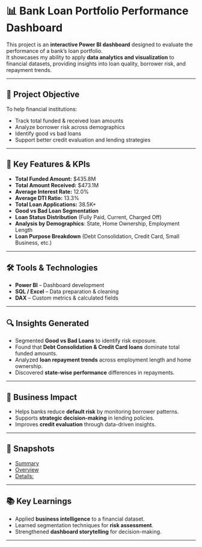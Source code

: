# 📊 Bank Loan Portfolio Performance Dashboard

This project is an **interactive Power BI dashboard** designed to evaluate the performance of a bank’s loan portfolio.  
It showcases my ability to apply **data analytics and visualization** to financial datasets, providing insights into loan quality, borrower risk, and repayment trends.  

---

## 🔹 Project Objective
To help financial institutions:
- Track total funded & received loan amounts
- Analyze borrower risk across demographics
- Identify good vs bad loans
- Support better credit evaluation and lending strategies

---

## 📌 Key Features & KPIs
- **Total Funded Amount:** $435.8M  
- **Total Amount Received:** $473.1M  
- **Average Interest Rate:** 12.0%  
- **Average DTI Ratio:** 13.3%  
- **Total Loan Applications:** 38.5K+  
- **Good vs Bad Loan Segmentation**  
- **Loan Status Distribution** (Fully Paid, Current, Charged Off)  
- **Analysis by Demographics**: State, Home Ownership, Employment Length  
- **Loan Purpose Breakdown** (Debt Consolidation, Credit Card, Small Business, etc.)  

---

## 🛠 Tools & Technologies
- **Power BI** – Dashboard development  
- **SQL / Excel** – Data preparation & cleaning  
- **DAX** – Custom metrics & calculated fields  

---

## 🔍 Insights Generated
- Segmented **Good vs Bad Loans** to identify risk exposure.  
- Found that **Debt Consolidation & Credit Card loans** dominate total funded amounts.  
- Analyzed **loan repayment trends** across employment length and home ownership.  
- Discovered **state-wise performance** differences in repayments.  

---

## 📌 Business Impact
- Helps banks reduce **default risk** by monitoring borrower patterns.  
- Supports **strategic decision-making** in lending policies.  
- Improves **credit evaluation** through data-driven insights.  

---

## 📎 Snapshots
- [Summary](https://github.com/avnitayal/Bank-Loan-Performance-Dashboard/blob/main/Summary.jpg )
- [Overview](https://github.com/avnitayal/Bank-Loan-Performance-Dashboard/blob/main/overview.jpg)
- [Details:](https://github.com/avnitayal/Bank-Loan-Performance-Dashboard/blob/main/Details.jpg)

---

## 📚 Key Learnings
- Applied **business intelligence** to a financial dataset.  
- Learned segmentation techniques for **risk assessment**.  
- Strengthened **dashboard storytelling** for decision-making.  

---
